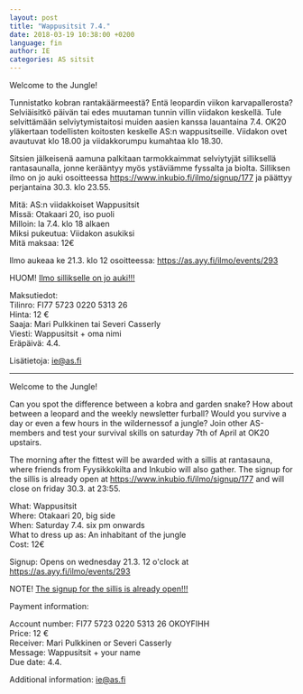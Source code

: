 ```yaml
---
layout: post
title: "Wappusitsit 7.4."
date: 2018-03-19 10:38:00 +0200
language: fin
author: IE
categories: AS sitsit
---
```

Welcome to the Jungle!

Tunnistatko kobran rantakäärmeestä? Entä leopardin viikon karvapallerosta? Selviäisitkö päivän tai edes muutaman tunnin villin viidakon keskellä. Tule selvittämään selviytymistaitosi muiden aasien kanssa lauantaina 7.4. OK20 yläkertaan todellisten koitosten keskelle AS:n wappusitseille. Viidakon ovet avautuvat klo 18.00 ja viidakkorumpu kumahtaa klo 18.30.

Sitsien jälkeisenä aamuna palkitaan tarmokkaimmat selviytyjät silliksellä rantasaunalla, jonne kerääntyy myös ystäviämme fyssalta ja biolta. Silliksen ilmo on jo auki osoitteessa https://www.inkubio.fi/ilmo/signup/177 ja päättyy perjantaina 30.3. klo 23.55.

Mitä: AS:n viidakkoiset Wappusitsit<br>
Missä: Otakaari 20, iso puoli<br>
Milloin: la 7.4. klo 18 alkaen<br>
Miksi pukeutua: Viidakon asukiksi<br>
Mitä maksaa: 12€

Ilmo aukeaa ke 21.3. klo 12 osoitteessa: <https://as.ayy.fi/ilmo/events/293>

HUOM!  [Ilmo sillikselle on jo auki!!!](https://www.inkubio.fi/ilmo/signup/177)

Maksutiedot:<br>
  Tilinro: FI77 5723 0220 5313 26<br>
  Hinta: 12 €<br>
  Saaja: Mari Pulkkinen tai Severi Casserly<br>
  Viesti: Wappusitsit + oma nimi<br>
  Eräpäivä: 4.4.<br>

Lisätietoja: ie@as.fi

---


Welcome to the Jungle!

Can you spot the difference between a kobra and garden snake? How about between a leopard and the weekly newsletter furball? Would you survive a day or even a few hours in the wildernessof a jungle? Join other AS-members and test your survival skills on saturday 7th of April at OK20 upstairs.

The morning after the fittest will be awarded with a sillis at rantasauna, where friends from Fyysikkokilta and Inkubio will also gather. The signup for the sillis is already open at https://www.inkubio.fi/ilmo/signup/177 and will close on friday 30.3. at 23:55.

What: Wappusitsit<br>
Where: Otakaari 20, big side<br>
When: Saturday 7.4. six pm onwards<br>
What to dress up as: An inhabitant of the jungle<br>
Cost: 12€

Signup: Opens on wednesday 21.3. 12 o'clock at <https://as.ayy.fi/ilmo/events/293>

NOTE! [The signup for the sillis is already open!!!](https://www.inkubio.fi/ilmo/signup/177)

Payment information:

  Account number: FI77 5723 0220 5313 26 OKOYFIHH<br>
  Price: 12 €<br>
  Receiver: Mari Pulkkinen or Severi Casserly<br>
  Message: Wappusitsit + your name<br>
  Due date: 4.4.

Additional information: ie@as.fi